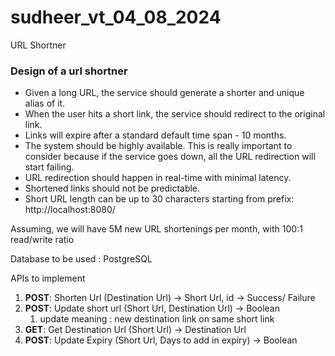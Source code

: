 # sudheer_vt_04_08_2024
URL Shortner

### Design of a url shortner

- Given a long URL, the service should generate a shorter and unique alias of it.
- When the user hits a short link, the service should redirect to the original link.
- Links will expire after a standard default time span - 10 months.
- The system should be highly available. This is really important to consider because if the service goes down, all the URL redirection will start failing.
- URL redirection should happen in real-time with minimal latency.
- Shortened links should not be predictable.
- Short URL length can be up to 30 characters starting from prefix: http://localhost:8080/

Assuming, we will have 5M new URL shortenings per month, with 100:1 read/write ratio

Database to be used : PostgreSQL

APIs to implement 

1. **POST**: Shorten Url (Destination Url) → Short Url, id → Success/ Failure 
2. **POST**: Update short url (Short Url, Destination Url) → Boolean 
    1. update meaning : new destination link on same short link
3. **GET**: Get Destination Url (Short Url) → Destination Url
4. **POST**: Update Expiry (Short Url, Days to add in expiry) → Boolean
